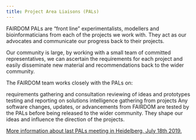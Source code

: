 ```yaml
---
title: Project Area Liaisons (PALs)
---
```




FAIRDOM PALs are “front line” experimentalists, modellers and bioinformaticians from each of the projects we work with. They act as our advocates and communicate our progress back to their projects.

Our community is large, by working with a small team of committed representatives, we can ascertain the requirements for each project and easily disseminate new material and recommendations back to the wider community.

The FAIRDOM team works closely with the PALs on:

requirements gathering and consultation
reviewing of ideas and prototypes
testing and reporting on solutions
intelligence gathering from projects
Any software changes, updates, or advancements from FAIRDOM are tested by the PALs before being released to the wider community. They shape our ideas and influence the direction of the projects.

[More information about last PALs meeting in Heidelberg, July 18th 2019.](https://fairdomhub.org/events/191)
